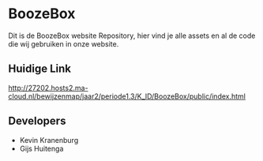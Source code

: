 # BoozeBox

Dit is de BoozeBox website Repository, hier vind je alle assets en al de code die wij gebruiken in onze website.

## Huidige Link

http://27202.hosts2.ma-cloud.nl/bewijzenmap/jaar2/periode1.3/K_ID/BoozeBox/public/index.html

## Developers

- Kevin Kranenburg
- Gijs Huitenga
